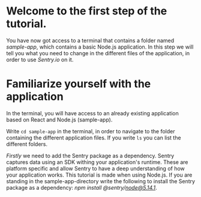 # Welcome to the first step of the tutorial.

You have now got access to a terminal that contains a folder named *sample-app*, which contains a basic Node.js application. 
In this step we will tell you what you need to change in the different files of the application, in order to use *Sentry.io* on it.

# Familiarize yourself with the application
In the terminal, you will have access to an already existing application based on React and Node.js (sample-app). 

Write `cd sample-app` in the terminal, in order to navigate to the folder containing the different application files. 
If you write `ls` you can list the different folders.

*Firstly* we need to add the Sentry package as a dependency. Sentry captures data using an SDK withing your application's runtime. These are platform specific and allow Sentry to have a deep understanding of how your application works. This tutorial is made when using Node.js. If you are standing in the sample-app-directory write the following to install the Sentry package as a dependency: 
*npm install @sentry/node@5.14.1*. 
